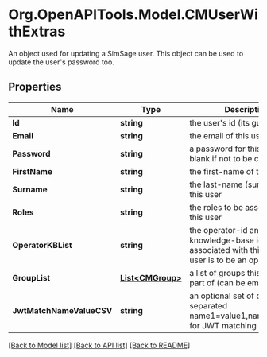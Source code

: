 # Org.OpenAPITools.Model.CMUserWithExtras
An object used for updating a SimSage user.  This object can be used to update the user's password too.

## Properties

Name | Type | Description | Notes
------------ | ------------- | ------------- | -------------
**Id** | **string** | the user&#39;s id (its guid id). | 
**Email** | **string** | the email of this user | 
**Password** | **string** | a password for this user (or blank if not to be changed) | 
**FirstName** | **string** | the first-name of this user | 
**Surname** | **string** | the last-name (surname) of this user | 
**Roles** | **string** | the roles to be associated with this user | 
**OperatorKBList** | **string** | the operator-id and knowledge-base id to be associated with this user.  This user is to be an operator if set. | 
**GroupList** | [**List&lt;CMGroup&gt;**](CMGroup.md) | a list of groups this user is part of (can be empty) | 
**JwtMatchNameValueCSV** | **string** | an optional set of csv separated name1&#x3D;value1,name2&#x3D;value2 for JWT matching | 

[[Back to Model list]](../README.md#documentation-for-models) [[Back to API list]](../README.md#documentation-for-api-endpoints) [[Back to README]](../README.md)


